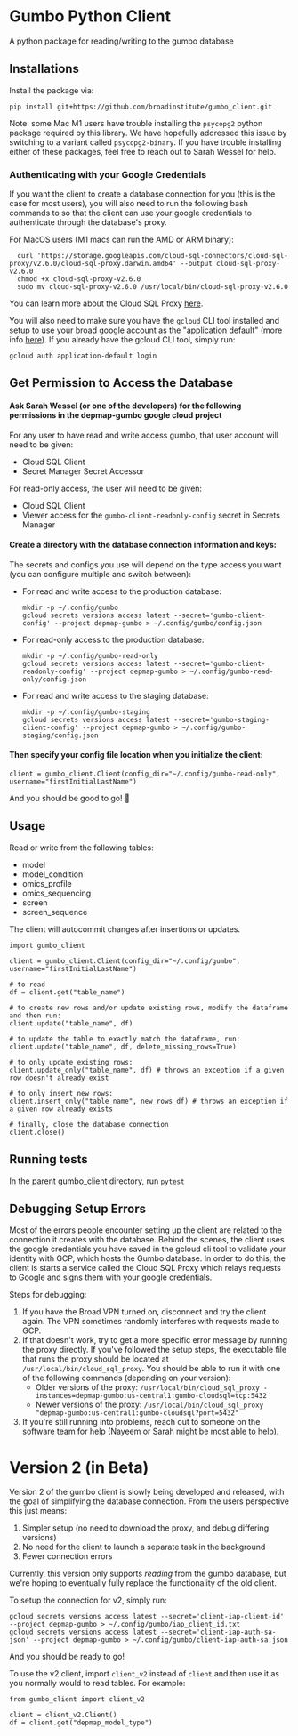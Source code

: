 # Gumbo Python Client

A python package for reading/writing to the gumbo database


## Installations

Install the package via:

```
pip install git+https://github.com/broadinstitute/gumbo_client.git
```

Note: some Mac M1 users have trouble installing the `psycopg2` python package required by this library. We have hopefully addressed this issue by switching to a variant called `psycopg2-binary`. If you have trouble installing either of these packages, feel free to reach out to Sarah Wessel for help.

### Authenticating with your Google Credentials

If you want the client to create a database connection for you (this is the case for most users), you will also need to run the following bash commands to so that the client can use your google credentials to authenticate through the database's proxy. 

For MacOS users (M1 macs can run the AMD or ARM binary):
```
  curl 'https://storage.googleapis.com/cloud-sql-connectors/cloud-sql-proxy/v2.6.0/cloud-sql-proxy.darwin.amd64' --output cloud-sql-proxy-v2.6.0
  chmod +x cloud-sql-proxy-v2.6.0
  sudo mv cloud-sql-proxy-v2.6.0 /usr/local/bin/cloud-sql-proxy-v2.6.0
```

You can learn more about the Cloud SQL Proxy [here](https://cloud.google.com/sql/docs/mysql/sql-proxy). 

You will also need to make sure you have the `gcloud` CLI tool installed and setup to use your broad google account as the "application default" (more info [here](https://cloud.google.com/sql/docs/mysql/connect-auth-proxy#credentials-from-an-authenticated-gcloud-cli-client.)). If you already have the gcloud CLI tool, simply run:
```
gcloud auth application-default login
```


## Get Permission to Access the Database

#### Ask Sarah Wessel (or one of the developers) for the following permissions in the depmap-gumbo google cloud project

For any user to have read and write access gumbo, that user account will need to be given: 

- Cloud SQL Client
- Secret Manager Secret Accessor

For read-only access, the user will need to be given:

- Cloud SQL Client
- Viewer access for the `gumbo-client-readonly-config` secret in Secrets Manager

#### Create a directory with the database connection information and keys:

The secrets and configs you use will depend on the type access you want (you can configure multiple and switch between):


- For read and write access to the production database:
    ```
    mkdir -p ~/.config/gumbo
    gcloud secrets versions access latest --secret='gumbo-client-config' --project depmap-gumbo > ~/.config/gumbo/config.json
    ```

- For read-only access to the production database:
    ```
    mkdir -p ~/.config/gumbo-read-only
    gcloud secrets versions access latest --secret='gumbo-client-readonly-config' --project depmap-gumbo > ~/.config/gumbo-read-only/config.json
    ```

- For read and write access to the staging database:
    ```
    mkdir -p ~/.config/gumbo-staging
    gcloud secrets versions access latest --secret='gumbo-staging-client-config' --project depmap-gumbo > ~/.config/gumbo-staging/config.json
    ```

#### Then specify your config file location when you initialize the client:

```
client = gumbo_client.Client(config_dir="~/.config/gumbo-read-only", username="firstInitialLastName")
```

And you should be good to go! :tada:


## Usage

Read or write from the following tables:
- model
- model_condition
- omics_profile
- omics_sequencing
- screen
- screen_sequence

The client will autocommit changes after insertions or updates.

```
import gumbo_client

client = gumbo_client.Client(config_dir="~/.config/gumbo", username="firstInitialLastName")

# to read
df = client.get("table_name")

# to create new rows and/or update existing rows, modify the dataframe and then run:
client.update("table_name", df)

# to update the table to exactly match the dataframe, run:
client.update("table_name", df, delete_missing_rows=True)

# to only update existing rows:
client.update_only("table_name", df) # throws an exception if a given row doesn't already exist

# to only insert new rows:
client.insert_only("table_name", new_rows_df) # throws an exception if a given row already exists

# finally, close the database connection
client.close()
```

## Running tests

In the parent gumbo_client directory, run `pytest`

## Debugging Setup Errors

Most of the errors people encounter setting up the client are related to the connection it creates with the database. 
Behind the scenes, the client uses the google credentials you have saved in the gcloud cli tool to validate your identity with 
GCP, which hosts the Gumbo database. In order to do this, the client is starts a service called the Cloud SQL Proxy which 
relays requests to Google and signs them with your google credentials.

Steps for debugging:
1. If you have the Broad VPN turned on, disconnect and try the client again. The VPN sometimes randomly interferes with requests made to GCP. 
2. If that doesn't work, try to get a more specific error message by running the proxy directly. If you've followed the setup steps, 
the executable file that runs the proxy should be located at `/usr/local/bin/cloud_sql_proxy`. You should be able to run it with one of the following commands 
(depending on your version):
    * Older versions of the proxy: `/usr/local/bin/cloud_sql_proxy -instances=depmap-gumbo:us-central1:gumbo-cloudsql=tcp:5432`
    * Newer versions of the proxy: `/usr/local/bin/cloud_sql_proxy "depmap-gumbo:us-central1:gumbo-cloudsql?port=5432"`
3. If you're still running into problems, reach out to someone on the software team for help (Nayeem or Sarah might be most able to help).


# Version 2 (in Beta)
Version 2 of the gumbo client is slowly being developed and released, with the goal of simplifying the database connection. From the users perspective this just means:
1. Simpler setup (no need to download the proxy, and debug differing versions)
2. No need for the client to launch a separate task in the background
3. Fewer connection errors 

Currently, this version only supports _reading_ from the gumbo database, but we're hoping to eventually fully replace the functionality of the old client.

To setup the connection for v2, simply run:
```
gcloud secrets versions access latest --secret='client-iap-client-id' --project depmap-gumbo > ~/.config/gumbo/iap_client_id.txt
gcloud secrets versions access latest --secret='client-iap-auth-sa-json' --project depmap-gumbo > ~/.config/gumbo/client-iap-auth-sa.json
```
And you should be ready to go!

To use the v2 client, import `client_v2` instead of `client` and then use it as you normally would to read tables. For example:
```
from gumbo_client import client_v2

client = client_v2.Client()
df = client.get("depmap_model_type")
```
